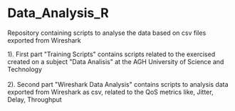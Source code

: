 # Data_Analysis_R

Repository containing scripts to analyse the data based on csv files exported from Wireshark  

1). First part "Training Scripts" contains scripts related to the exercised created on a subject "Data Analisis" at the AGH University of Science and Technology \
\
2). Second part "Wireshark Data Analysis" contains scripts to analysis data exported from Wireshark as csv, related to the QoS metrics like, Jitter, Delay, Throughput

